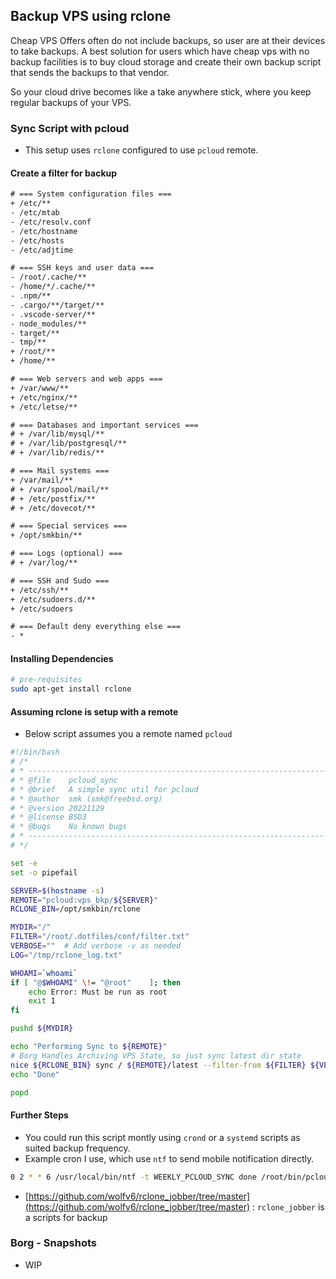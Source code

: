 ## Backup VPS using rclone

Cheap VPS Offers often do not include backups, so user are at their devices to take backups. A best solution for users which have cheap vps with no backup facilities is to buy cloud storage and create their own backup script that sends the backups to that vendor.

So your cloud drive becomes like a take anywhere stick, where you keep regular backups of your VPS.

### Sync Script with pcloud

* This setup uses `rclone` configured to use `pcloud` remote.

#### Create a filter for backup

````txt
# === System configuration files ===
+ /etc/**
- /etc/mtab
- /etc/resolv.conf
- /etc/hostname
- /etc/hosts
- /etc/adjtime

# === SSH keys and user data ===
- /root/.cache/**
- /home/*/.cache/**
- .npm/**
- .cargo/**/target/**
- .vscode-server/**
- node_modules/**
- target/**
- tmp/**
+ /root/**
+ /home/**

# === Web servers and web apps ===
+ /var/www/**
+ /etc/nginx/**
+ /etc/letse/**

# === Databases and important services ===
# + /var/lib/mysql/**
# + /var/lib/postgresql/**
# + /var/lib/redis/**

# === Mail systems ===
+ /var/mail/**
# + /var/spool/mail/**
# + /etc/postfix/**
# + /etc/dovecot/**

# === Special services ===
+ /opt/smkbin/**

# === Logs (optional) ===
# + /var/log/**

# === SSH and Sudo ===
+ /etc/ssh/**
+ /etc/sudoers.d/**
+ /etc/sudoers

# === Default deny everything else ===
- *
````

#### Installing Dependencies

````bash
# pre-requisites
sudo apt-get install rclone
````

#### Assuming rclone is setup with a remote

* Below script assumes you a remote named `pcloud` 

````bash
#!/bin/bash
# /*
# * --------------------------------------------------------------------
# * @file    pcloud_sync
# * @brief   A simple sync util for pcloud
# * @author  smk (smk@freebsd.org)
# * @version 20221129
# * @license BSD3
# * @bugs    No known bugs
# * --------------------------------------------------------------------
# */

set -e
set -o pipefail

SERVER=$(hostname -s)
REMOTE="pcloud:vps_bkp/${SERVER}"
RCLONE_BIN=/opt/smkbin/rclone

MYDIR="/"
FILTER="/root/.dotfiles/conf/filter.txt"
VERBOSE=""	# Add verbose -v as needed
LOG="/tmp/rclone_log.txt"

WHOAMI=`whoami`
if [ "@$WHOAMI" \!= "@root"    ]; then
    echo Error: Must be run as root
    exit 1
fi

pushd ${MYDIR}

echo "Performing Sync to ${REMOTE}"
# Borg Handles Archiving VPS State, so just sync latest dir state
nice ${RCLONE_BIN} sync / ${REMOTE}/latest --filter-from ${FILTER} ${VERBOSE} --skip-links --update --use-server-modtime &>> ${LOG}
echo "Done"

popd
````

#### Further Steps

- You could run this script montly using `crond` or a `systemd` scripts as suited backup frequency.
- Example cron I use, which use `ntf` to send mobile notification directly.

````bash
0 2 * * 6 /usr/local/bin/ntf -t WEEKLY_PCLOUD_SYNC done /root/bin/pcloud_sync.sh
````

* [https://github.com/wolfv6/rclone_jobber/tree/master](https://github.com/wolfv6/rclone_jobber/tree/master) : `rclone_jobber` is a scripts for backup

### Borg - Snapshots

* WIP